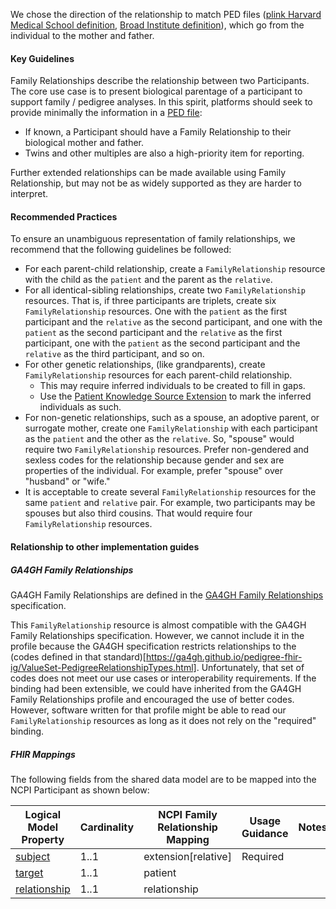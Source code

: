 
We chose the direction of the relationship to match PED files ([plink Harvard Medical School definition](https://zzz.bwh.harvard.edu/plink/data.shtml#ped), [Broad Institute definition](https://gatk.broadinstitute.org/hc/en-us/articles/360035531972-PED-Pedigree-format)),
which go from the individual to the mother and father.

#### Key Guidelines
Family Relationships describe the relationship between two Participants. The core use case is to present biological parentage of a participant to support family / pedigree analyses. In this spirit, platforms should seek to provide minimally the information in a [PED file](https://gatk.broadinstitute.org/hc/en-us/articles/360035531972-PED-Pedigree-format):
- If known, a Participant should have a Family Relationship to their biological mother and father.
- Twins and other multiples are also a high-priority item for reporting.

Further extended relationships can be made available using Family Relationship, but may not be as widely supported as they are harder to interpret.

#### Recommended Practices
To ensure an unambiguous representation of family relationships, we recommend that the following guidelines be followed:
- For each parent-child relationship, create a `FamilyRelationship` resource with the child as the `patient` and the parent as the `relative`.
- For all identical-sibling relationships, create two `FamilyRelationship` resources. That is, if three participants are triplets, create six `FamilyRelationship` resources. One with the `patient` as the first participant and the `relative` as the second participant, and one with the `patient` as the second participant and the `relative` as the first participant, one with the `patient` as the second participant and the `relative` as the third participant, and so on.
- For other genetic relationships, (like grandparents), create `FamilyRelationship` resources for each parent-child relationship.
  - This may require inferred individuals to be created to fill in gaps.
  - Use the [Patient Knowledge Source Extension](StructureDefinition-patient-knowledge-source.html) to mark the inferred individuals as such.
- For non-genetic relationships, such as a spouse, an adoptive parent, or surrogate mother, create one `FamilyRelationship` with each participant as the `patient` and the other as the `relative`. So, "spouse" would require two `FamilyRelationship` resources. Prefer non-gendered and sexless codes for the relationship because gender and sex are properties of the individual. For example, prefer "spouse" over "husband" or "wife."
- It is acceptable to create several `FamilyRelationship` resources for the same `patient` and `relative` pair. For example, two participants may be spouses but also third cousins. That would require four `FamilyRelationship` resources.

#### Relationship to other implementation guides

##### GA4GH Family Relationships
GA4GH Family Relationships are defined in the [GA4GH Family Relationships](https://github.com/ga4gh-duri/ga4gh-family-relationships) specification.

This `FamilyRelationship` resource is almost compatible
with the GA4GH Family Relationships specification. However, we cannot include it in the profile because the GA4GH specification restricts relationships to the (codes defined in that standard)[https://ga4gh.github.io/pedigree-fhir-ig/ValueSet-PedigreeRelationshipTypes.html]. Unfortunately, that set of codes does not meet our use cases or interoperability requirements. If the binding had been extensible, we could have inherited from the GA4GH Family Relationships profile and encouraged the use of better codes. However, software written for that profile might be able to read our `FamilyRelationship` resources as long as it does not rely on the "required" binding.

##### FHIR Mappings
The following fields from the shared data model are to be mapped into the NCPI Participant as shown below:

| **Logical Model Property**                                                                                                                 | **Cardinality** | **NCPI Family Relationship Mapping** | **Usage Guidance** | **Notes** |
|--------------------------------------------------------------------------------------------------------------------------------------------|-----------------|--------------------------------------|--------------------|-----------|
| [subject](StructureDefinition-SharedDataModelFamilyRelationship-definitions.html#diff_SharedDataModelFamilyRelationship.subject)           | 1..1            | extension[relative]                  | Required           |           |
| [target](StructureDefinition-SharedDataModelFamilyRelationship-definitions.html#diff_SharedDataModelFamilyRelationship.target)             | 1..1            | patient                              |                    |           |
| [relationship](StructureDefinition-SharedDataModelFamilyRelationship-definitions.html#diff_SharedDataModelFamilyRelationship.relationship) | 1..1            | relationship                         |                    |           |

[ped_plink]: https://zzz.bwh.harvard.edu/plink/data.shtml#ped
[ped_broad]: https://gatk.broadinstitute.org/hc/en-us/articles/360035531972-PED-Pedigree-format
[g_overview]: https://ga4gh.github.io/pedigree-fhir-ig/index.html
[g_rel_types]: https://ga4gh.github.io/pedigree-fhir-ig/ValueSet-PedigreeRelationshipTypes.html
[l_overview]: StructureDefinition-SharedDataModelFamilyRelationship.html
[l_subject]: StructureDefinition-SharedDataModelFamilyRelationship-definitions.html#key_SharedDataModelFamilyRelationship.subject
[l_target]: StructureDefinition-SharedDataModelFamilyRelationship-definitions.html#key_SharedDataModelFamilyRelationship.target
[l_relationship]: StructureDefinition-SharedDataModelFamilyRelationship-definitions.html#key_SharedDataModelFamilyRelationship.relationship
[p_knowledge]: StructureDefinition-patient-knowledge-source.html
[n_overivew]: StructureDefinition-ncpi-family-relationship.html
[n_patient]: StructureDefinition-ncpi-family-relationship-definitions.html#key_FamilyMemberHistory.patient
[n_relative]: StructureDefinition-ncpi-family-relationship-definitions.html#key_FamilyMemberHistory.extension:relative
[n_relationship]: StructureDefinition-ncpi-family-relationship-definitions.html#key_FamilyMemberHistory.relationship